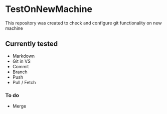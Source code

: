 # TestOnNewMachine
This repository was created to check and configure git functionality on new machine
## Currently tested
* Markdown
* Git in VS
* Commit
* Branch
* Push
* Pull / Fetch

### To do
* Merge